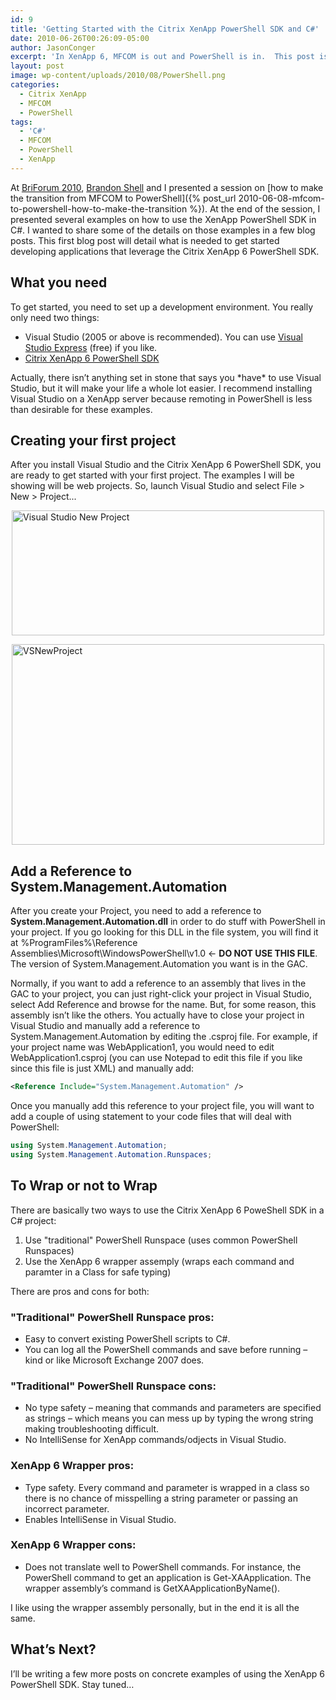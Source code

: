 ```yaml
---
id: 9
title: 'Getting Started with the Citrix XenApp PowerShell SDK and C#'
date: 2010-06-26T00:26:09-05:00
author: JasonConger
excerpt: 'In XenApp 6, MFCOM is out and PowerShell is in.  This post is the first in a series to help you understand how to develop appliations that utilize the Citrix XenApp 6 PowerShell SDK and Microsoft C#.'
layout: post
image: wp-content/uploads/2010/08/PowerShell.png
categories:
  - Citrix XenApp
  - MFCOM
  - PowerShell
tags:
  - 'C#'
  - MFCOM
  - PowerShell
  - XenApp
---
```

At <a href="http://www.briforum.com/" target="_blank">BriForum 2010</a>, <a href="http://bsonposh.com/" target="_blank">Brandon Shell</a> and I presented a session on [how to make the transition from MFCOM to PowerShell]({% post_url 2010-06-08-mfcom-to-powershell-how-to-make-the-transition %}). At the end of the session, I presented several examples on how to use the XenApp PowerShell SDK in C#. I wanted to share some of the details on those examples in a few blog posts. This first blog post will detail what is needed to get started developing applications that leverage the Citrix XenApp 6 PowerShell SDK.

<h2>What you need</h2>
To get started, you need to set up a development environment. You really only need two things:
<ul>
	<li>Visual Studio (2005 or above is recommended). You can use <a href="http://www.microsoft.com/express/" target="_blank">Visual Studio Express</a> (free) if you like.</li>
	<li><a href="http://community.citrix.com/display/xa/XenApp+6+PowerShell+SDK" target="_blank">Citrix XenApp 6 PowerShell SDK</a></li>
</ul>
Actually, there isn’t anything set in stone that says you *have* to use Visual Studio, but it will make your life a whole lot easier. I recommend installing Visual Studio on a XenApp server because remoting in PowerShell is less than desirable for these examples.

<h2>Creating your first project</h2>
After you install Visual Studio and the Citrix XenApp 6 PowerShell SDK, you are ready to get started with your first project. The examples I will be showing will be web projects. So, launch Visual Studio and select File &gt; New &gt; Project...

<a href="http://www.jasonconger.com/images/articleImages/VSNewWebsite_1.png" target="_blank"><img style="display: block; float: none; margin-left: auto; margin-right: auto; border-width: 0px;" title="Visual Studio New Project" src="http://www.jasonconger.com/images/articleImages/VSNewWebsite_thumb_1.png" border="0" alt="Visual Studio New Project" width="500" height="200" /></a>

<a href="http://www.jasonconger.com/images/articleImages/VSNewProject_1.png" target="_blank"><img style="display: block; float: none; margin-left: auto; margin-right: auto; border: 0px;" title="VSNewProject" src="http://www.jasonconger.com/images/articleImages/VSNewProject_thumb_1.png" border="0" alt="VSNewProject" width="500" height="321" /></a>

<h2>Add a Reference to System.Management.Automation</h2>
After you create your Project, you need to add a reference to <strong>System.Management.Automation.dll</strong> in order to do stuff with PowerShell in your project. If you go looking for this DLL in the file system, you will find it at %ProgramFiles%\Reference Assemblies\Microsoft\WindowsPowerShell\v1.0 &lt;- <strong>DO NOT USE THIS FILE</strong>. The version of System.Management.Automation you want is in the GAC.

Normally, if you want to add a reference to an assembly that lives in the GAC to your project, you can just right-click your project in Visual Studio, select Add Reference and browse for the name. But, for some reason, this assembly isn’t like the others. You actually have to close your project in Visual Studio and manually add a reference to System.Management.Automation by editing the .csproj file. For example, if your project name was WebApplication1, you would need to edit WebApplication1.csproj (you can use Notepad to edit this file if you like since this file is just XML) and manually add:

~~~xml
<Reference Include="System.Management.Automation" />
~~~

Once you manually add this reference to your project file, you will want to add a couple of using statement to your code files that will deal with PowerShell:

~~~c#
using System.Management.Automation;
using System.Management.Automation.Runspaces;
~~~

<h2>To Wrap or not to Wrap</h2>
There are basically two ways to use the Citrix XenApp 6 PoweShell SDK in a C# project:
<ol>
	<li>Use "traditional" PowerShell Runspace (uses common PowerShell Runspaces)</li>
	<li>Use the XenApp 6 wrapper assemply (wraps each command and paramter in a Class for safe typing)</li>
</ol>
There are pros and cons for both:
<h3>"Traditional" PowerShell Runspace pros:</h3>
<ul>
	<li>Easy to convert existing PowerShell scripts to C#.</li>
	<li>You can log all the PowerShell commands and save before running – kind or like Microsoft Exchange 2007 does.</li>
</ul>
<h3>"Traditional" PowerShell Runspace cons:</h3>
<ul>
	<li>No type safety – meaning that commands and parameters are specified as strings – which means you can mess up by typing the wrong string making troubleshooting difficult.</li>
	<li>No IntelliSense for XenApp commands/odjects in Visual Studio.</li>
</ul>
<h3>XenApp 6 Wrapper pros:</h3>
<ul>
	<li>Type safety. Every command and parameter is wrapped in a class so there is no chance of misspelling a string parameter or passing an incorrect parameter.</li>
	<li>Enables IntelliSense in Visual Studio.</li>
</ul>
<h3>XenApp 6 Wrapper cons:</h3>
<ul>
	<li>Does not translate well to PowerShell commands. For instance, the PowerShell command to get an application is Get-XAApplication. The wrapper assembly’s command is GetXAApplicationByName().</li>
</ul>
I like using the wrapper assembly personally, but in the end it is all the same.
<h2>What’s Next?</h2>
I’ll be writing a few more posts on concrete examples of using the XenApp 6 PowerShell SDK. Stay tuned…